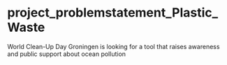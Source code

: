 # project_problemstatement_Plastic_Waste
World Clean-Up Day Groningen is looking for a tool that raises awareness and public support about ocean pollution

